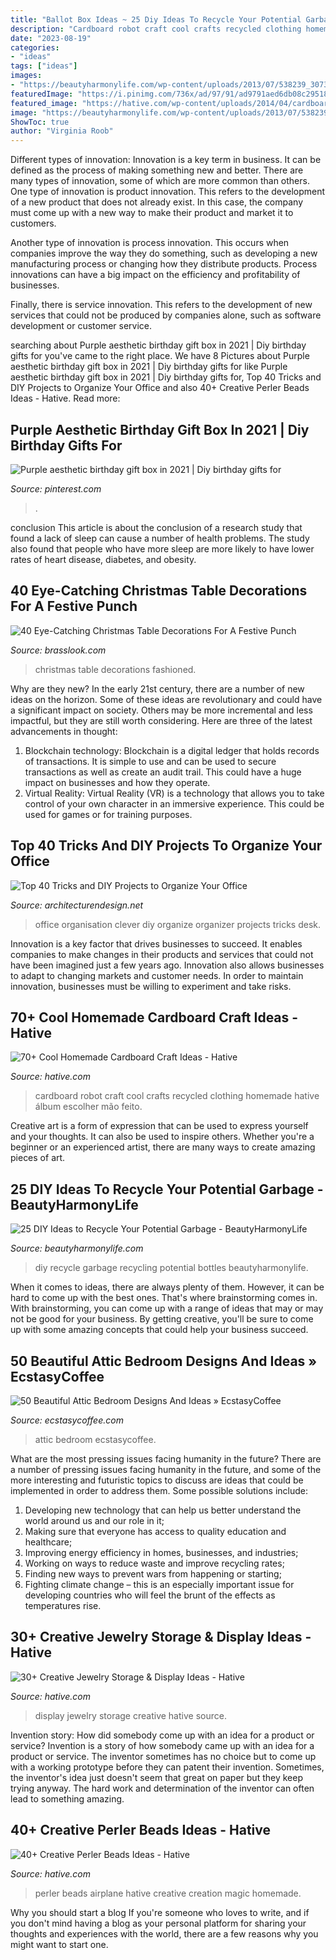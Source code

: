 ```yaml
---
title: "Ballot Box Ideas ~ 25 Diy Ideas To Recycle Your Potential Garbage"
description: "Cardboard robot craft cool crafts recycled clothing homemade hative álbum escolher mão feito"
date: "2023-08-19"
categories:
- "ideas"
tags: ["ideas"]
images:
- "https://beautyharmonylife.com/wp-content/uploads/2013/07/538239_307348762721116_73864961_n.jpg"
featuredImage: "https://i.pinimg.com/736x/ad/97/91/ad9791aed6db08c2951876ad0b498eff.jpg"
featured_image: "https://hative.com/wp-content/uploads/2014/04/cardboard-crafts/5-cardboard-robot-clothing.jpg"
image: "https://beautyharmonylife.com/wp-content/uploads/2013/07/538239_307348762721116_73864961_n.jpg"
ShowToc: true
author: "Virginia Roob"
---
```



Different types of innovation:
Innovation is a key term in business. It can be defined as the process of making something new and better. There are many types of innovation, some of which are more common than others. 
One type of innovation is product innovation. This refers to the development of a new product that does not already exist. In this case, the company must come up with a new way to make their product and market it to customers. 

Another type of innovation is process innovation. This occurs when companies improve the way they do something, such as developing a new manufacturing process or changing how they distribute products. Process innovations can have a big impact on the efficiency and profitability of businesses. 

Finally, there is service innovation. This refers to the development of new services that could not be produced by companies alone, such as software development or customer service.

	

		
searching about Purple aesthetic birthday gift box in 2021 | Diy birthday gifts for you've came to the right place. We have 8 Pictures about Purple aesthetic birthday gift box in 2021 | Diy birthday gifts for like Purple aesthetic birthday gift box in 2021 | Diy birthday gifts for, Top 40 Tricks and DIY Projects to Organize Your Office and also 40+ Creative Perler Beads Ideas - Hative. Read more:
		
    
## Purple Aesthetic Birthday Gift Box In 2021 | Diy Birthday Gifts For

<img loading=lazy src="https://i.pinimg.com/736x/ad/97/91/ad9791aed6db08c2951876ad0b498eff.jpg" onerror="this.onerror=null;this.src='https://tse1.mm.bing.net/th?id=OIP.u3fhkbJPcWnjb9hMdzTeSwAAAA&amp;pid=15.1';" alt="Purple aesthetic birthday gift box in 2021 | Diy birthday gifts for">

_Source: pinterest.com_

>. 

	

conclusion
This article is about the conclusion of a research study that found a lack of sleep can cause a number of health problems. The study also found that people who have more sleep are more likely to have lower rates of heart disease, diabetes, and obesity.

    
## 40 Eye-Catching Christmas Table Decorations For A Festive Punch

<img loading=lazy src="https://www.brasslook.com/wp-content/uploads/2017/11/Old-fashioned-Christmas-table-decorations.jpg" onerror="this.onerror=null;this.src='https://tse1.mm.bing.net/th?id=OIP.36mVaFcErNeSAo8hRV1C-wHaLO&amp;pid=15.1';" alt="40 Eye-Catching Christmas Table Decorations For A Festive Punch">

_Source: brasslook.com_

>christmas table decorations fashioned. 

	

Why are they new?
In the early 21st century, there are a number of new ideas on the horizon. Some of these ideas are revolutionary and could have a significant impact on society. Others may be more incremental and less impactful, but they are still worth considering. Here are three of the latest advancements in thought: 
1) Blockchain technology: Blockchain is a digital ledger that holds records of transactions. It is simple to use and can be used to secure transactions as well as create an audit trail. This could have a huge impact on businesses and how they operate. 
2) Virtual Reality: Virtual Reality (VR) is a technology that allows you to take control of your own character in an immersive experience. This could be used for games or for training purposes.

    
## Top 40 Tricks And DIY Projects To Organize Your Office

<img loading=lazy src="https://cdn.architecturendesign.net/wp-content/uploads/2014/11/clever-office-organisation-25.jpg" onerror="this.onerror=null;this.src='https://tse4.mm.bing.net/th?id=OIP.9PjsKAslajVWK1oyISRTFAHaLH&amp;pid=15.1';" alt="Top 40 Tricks and DIY Projects to Organize Your Office">

_Source: architecturendesign.net_

>office organisation clever diy organize organizer projects tricks desk. 

	

Innovation is a key factor that drives businesses to succeed. It enables companies to make changes in their products and services that could not have been imagined just a few years ago. Innovation also allows businesses to adapt to changing markets and customer needs. In order to maintain innovation, businesses must be willing to experiment and take risks.

    
## 70+ Cool Homemade Cardboard Craft Ideas - Hative

<img loading=lazy src="https://hative.com/wp-content/uploads/2014/04/cardboard-crafts/5-cardboard-robot-clothing.jpg" onerror="this.onerror=null;this.src='https://tse1.mm.bing.net/th?id=OIP.5tsWEVO7oFMdJ-fHssQdjwHaJ4&amp;pid=15.1';" alt="70+ Cool Homemade Cardboard Craft Ideas - Hative">

_Source: hative.com_

>cardboard robot craft cool crafts recycled clothing homemade hative álbum escolher mão feito. 

	

Creative art is a form of expression that can be used to express yourself and your thoughts. It can also be used to inspire others. Whether you're a beginner or an experienced artist, there are many ways to create amazing pieces of art.

    
## 25 DIY Ideas To Recycle Your Potential Garbage - BeautyHarmonyLife

<img loading=lazy src="https://beautyharmonylife.com/wp-content/uploads/2013/07/538239_307348762721116_73864961_n.jpg" onerror="this.onerror=null;this.src='https://tse4.mm.bing.net/th?id=OIP.5uqLu7hL7TU6VDEft_8MLgHaJ4&amp;pid=15.1';" alt="25 DIY Ideas to Recycle Your Potential Garbage - BeautyHarmonyLife">

_Source: beautyharmonylife.com_

>diy recycle garbage recycling potential bottles beautyharmonylife. 

	

When it comes to ideas, there are always plenty of them. However, it can be hard to come up with the best ones. That's where brainstorming comes in. With brainstorming, you can come up with a range of ideas that may or may not be good for your business. By getting creative, you'll be sure to come up with some amazing concepts that could help your business succeed.

    
## 50 Beautiful Attic Bedroom Designs And Ideas » EcstasyCoffee

<img loading=lazy src="https://i1.wp.com/www.ecstasycoffee.com/wp-content/uploads/2016/10/natural-attic-bedrrom.jpg" onerror="this.onerror=null;this.src='https://tse3.mm.bing.net/th?id=OIP.FgePQ5_L25B4LO8o7xzkdQAAAA&amp;pid=15.1';" alt="50 Beautiful Attic Bedroom Designs And Ideas » EcstasyCoffee">

_Source: ecstasycoffee.com_

>attic bedroom ecstasycoffee. 

	

What are the most pressing issues facing humanity in the future?
There are a number of pressing issues facing humanity in the future, and some of the more interesting and futuristic topics to discuss are ideas that could be implemented in order to address them. Some possible solutions include: 
1) Developing new technology that can help us better understand the world around us and our role in it; 
2) Making sure that everyone has access to quality education and healthcare; 
3) Improving energy efficiency in homes, businesses, and industries; 
4) Working on ways to reduce waste and improve recycling rates; 
5) Finding new ways to prevent wars from happening or starting; 
6) Fighting climate change – this is an especially important issue for developing countries who will feel the brunt of the effects as temperatures rise.

    
## 30+ Creative Jewelry Storage &amp; Display Ideas - Hative

<img loading=lazy src="http://hative.com/wp-content/uploads/2015/01/jewelry-storage-display-ideas/22-jewelry-storage-display-ideas.jpg" onerror="this.onerror=null;this.src='https://tse3.mm.bing.net/th?id=OIP.QTYojMsHxAUaXdXwJ7jSrwHaLK&amp;pid=15.1';" alt="30+ Creative Jewelry Storage &amp; Display Ideas - Hative">

_Source: hative.com_

>display jewelry storage creative hative source. 

	

Invention story: How did somebody come up with an idea for a product or service?
Invention is a story of how somebody came up with an idea for a product or service. The inventor sometimes has no choice but to come up with a working prototype before they can patent their invention. Sometimes, the inventor's idea just doesn't seem that great on paper but they keep trying anyway. The hard work and determination of the inventor can often lead to something amazing.

    
## 40+ Creative Perler Beads Ideas - Hative

<img loading=lazy src="https://hative.com/wp-content/uploads/2014/04/perler-beads-ideas/25-homemade-airplane.jpg" onerror="this.onerror=null;this.src='https://tse2.mm.bing.net/th?id=OIP.ipjWg-O0MeLcqB7PLlML1wHaFj&amp;pid=15.1';" alt="40+ Creative Perler Beads Ideas - Hative">

_Source: hative.com_

>perler beads airplane hative creative creation magic homemade. 

	

Why you should start a blog
If you're someone who loves to write, and if you don't mind having a blog as your personal platform for sharing your thoughts and experiences with the world, there are a few reasons why you might want to start one.

